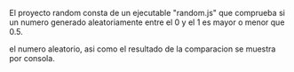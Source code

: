 
El proyecto random consta de un ejecutable "random.js" que comprueba si un numero generado aleatoriamente entre el 0 y el 1  es mayor o menor que 0.5.

el numero aleatorio, asi como el resultado de la comparacion se muestra por consola.